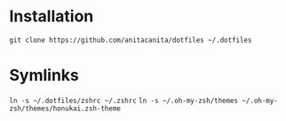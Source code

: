 # Installation

  `git clone https://github.com/anitacanita/dotfiles ~/.dotfiles`   

# Symlinks

  `ln -s ~/.dotfiles/zshrc ~/.zshrc`
  `ln -s ~/.oh-my-zsh/themes ~/.oh-my-zsh/themes/honukai.zsh-theme`
